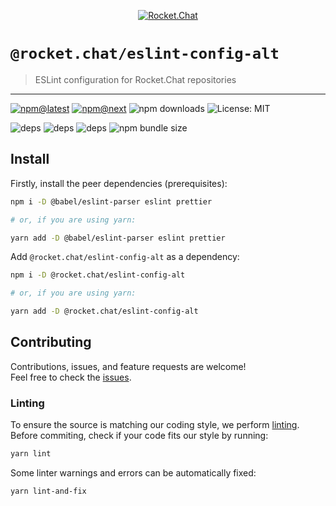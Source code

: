 <!--header-->

<p align="center">
  <a href="https://rocket.chat" title="Rocket.Chat">
    <img src="https://github.com/RocketChat/Rocket.Chat.Artwork/raw/master/Logos/2020/png/logo-horizontal-red.png" alt="Rocket.Chat" />
  </a>
</p>

# `@rocket.chat/eslint-config-alt`

> ESLint configuration for Rocket.Chat repositories

---

[![npm@latest](https://img.shields.io/npm/v/@rocket.chat/eslint-config-alt/latest?style=flat-square)](https://www.npmjs.com/package/@rocket.chat/eslint-config-alt/v/latest) [![npm@next](https://img.shields.io/npm/v/@rocket.chat/eslint-config-alt/next?style=flat-square)](https://www.npmjs.com/package/@rocket.chat/eslint-config-alt/v/next) ![npm downloads](https://img.shields.io/npm/dw/@rocket.chat/eslint-config-alt?style=flat-square) ![License: MIT](https://img.shields.io/npm/l/@rocket.chat/eslint-config-alt?style=flat-square)

![deps](https://img.shields.io/librariesio/release/npm/@rocket.chat/eslint-config-alt?style=flat-square) ![deps](https://img.shields.io/librariesio/release/npm/@rocket.chat/eslint-config-alt?style=flat-square) ![deps](https://img.shields.io/librariesio/release/npm/@rocket.chat/eslint-config-alt?style=flat-square) ![npm bundle size](https://img.shields.io/bundlephobia/min/@rocket.chat/eslint-config-alt?style=flat-square)

<!--/header-->

## Install

<!--install(dev)-->

Firstly, install the peer dependencies (prerequisites):

```sh
npm i -D @babel/eslint-parser eslint prettier

# or, if you are using yarn:

yarn add -D @babel/eslint-parser eslint prettier
```

Add `@rocket.chat/eslint-config-alt` as a dependency:

```sh
npm i -D @rocket.chat/eslint-config-alt

# or, if you are using yarn:

yarn add -D @rocket.chat/eslint-config-alt
```

<!--/install(dev)-->

## Contributing

<!--contributing(msg)-->

Contributions, issues, and feature requests are welcome!<br />
Feel free to check the [issues](https://github.com/RocketChat/fuselage/issues).

<!--/contributing(msg)-->

### Linting

To ensure the source is matching our coding style, we perform [linting](<https://en.wikipedia.org/wiki/Lint_(software)>).
Before commiting, check if your code fits our style by running:

<!--yarn(lint)-->

```sh
yarn lint
```

<!--/yarn(lint)-->

Some linter warnings and errors can be automatically fixed:

<!--yarn(lint-and-fix)-->

```sh
yarn lint-and-fix
```

<!--/yarn(lint-and-fix)-->
